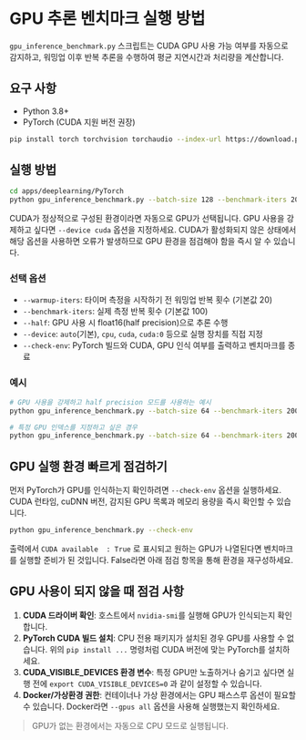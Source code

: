 # GPU 추론 벤치마크 실행 방법

`gpu_inference_benchmark.py` 스크립트는 CUDA GPU 사용 가능 여부를 자동으로 감지하고, 워밍업 이후 반복 추론을 수행하여 평균 지연시간과 처리량을 계산합니다.

## 요구 사항
- Python 3.8+
- PyTorch (CUDA 지원 버전 권장)

```bash
pip install torch torchvision torchaudio --index-url https://download.pytorch.org/whl/cu130
```

## 실행 방법
```bash
cd apps/deeplearning/PyTorch
python gpu_inference_benchmark.py --batch-size 128 --benchmark-iters 200
```

CUDA가 정상적으로 구성된 환경이라면 자동으로 GPU가 선택됩니다. GPU 사용을 강제하고 싶다면 `--device cuda` 옵션을 지정하세요. CUDA가 활성화되지 않은 상태에서 해당 옵션을 사용하면 오류가 발생하므로 GPU 환경을 점검해야 함을 즉시 알 수 있습니다.

### 선택 옵션
- `--warmup-iters`: 타이머 측정을 시작하기 전 워밍업 반복 횟수 (기본값 20)
- `--benchmark-iters`: 실제 측정 반복 횟수 (기본값 100)
- `--half`: GPU 사용 시 float16(half precision)으로 추론 수행
- `--device`: `auto`(기본), `cpu`, `cuda`, `cuda:0` 등으로 실행 장치를 직접 지정
- `--check-env`: PyTorch 빌드와 CUDA, GPU 인식 여부를 출력하고 벤치마크를 종료

### 예시
```bash
# GPU 사용을 강제하고 half precision 모드를 사용하는 예시
python gpu_inference_benchmark.py --batch-size 64 --benchmark-iters 200 --half --device cuda

# 특정 GPU 인덱스를 지정하고 싶은 경우
python gpu_inference_benchmark.py --batch-size 64 --benchmark-iters 200 --device cuda:1
```

## GPU 실행 환경 빠르게 점검하기
먼저 PyTorch가 GPU를 인식하는지 확인하려면 `--check-env` 옵션을 실행하세요. CUDA 런타임, cuDNN 버전, 감지된 GPU 목록과 메모리 용량을 즉시 확인할 수 있습니다.

```bash
python gpu_inference_benchmark.py --check-env
```

출력에서 `CUDA available  : True` 로 표시되고 원하는 GPU가 나열된다면 벤치마크를 실행할 준비가 된 것입니다. False라면 아래 점검 항목을 통해 환경을 재구성하세요.

## GPU 사용이 되지 않을 때 점검 사항
1. **CUDA 드라이버 확인**: 호스트에서 `nvidia-smi`를 실행해 GPU가 인식되는지 확인합니다.
2. **PyTorch CUDA 빌드 설치**: CPU 전용 패키지가 설치된 경우 GPU를 사용할 수 없습니다. 위의 `pip install ...` 명령처럼 CUDA 버전에 맞는 PyTorch를 설치하세요.
3. **CUDA_VISIBLE_DEVICES 환경 변수**: 특정 GPU만 노출하거나 숨기고 싶다면 실행 전에 `export CUDA_VISIBLE_DEVICES=0` 과 같이 설정할 수 있습니다.
4. **Docker/가상환경 권한**: 컨테이너나 가상 환경에서는 GPU 패스스루 옵션이 필요할 수 있습니다. Docker라면 `--gpus all` 옵션을 사용해 실행했는지 확인하세요.

> GPU가 없는 환경에서는 자동으로 CPU 모드로 실행됩니다.
